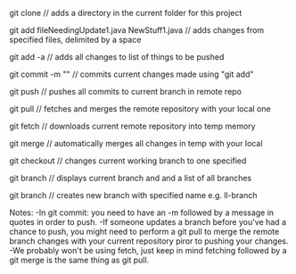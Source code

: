 

git clone <url of our repository>				// adds a directory in the current folder for this project

git add fileNeedingUpdate1.java NewStuff1.java	// adds changes from specified files, delimited by a space

git add -a 										// adds all changes to list of things to be pushed

git commit -m "<message here>"					// commits current changes made using "git add"

git push 										// pushes all commits to current branch in remote repo

git pull 										// fetches and merges the remote repository with your local one

git fetch										// downloads current remote repository into temp memory

git merge										// automatically merges all changes in temp with your local

git checkout <branch>							// changes current working branch to one specified

git branch										// displays current branch and and a list of all branches

git branch <name>				// creates new branch with specified name e.g. ll-branch

Notes:
-In git commit: you need to have an -m followed by a message in quotes in order to push.
-If someone updates a branch before you've had a chance to push, you might
need to perform a git pull to merge the remote branch changes with your current
repository piror to pushing your changes.
-We probably won't be using fetch, just keep in mind fetching followed by a
git merge is the same thing as git pull.
